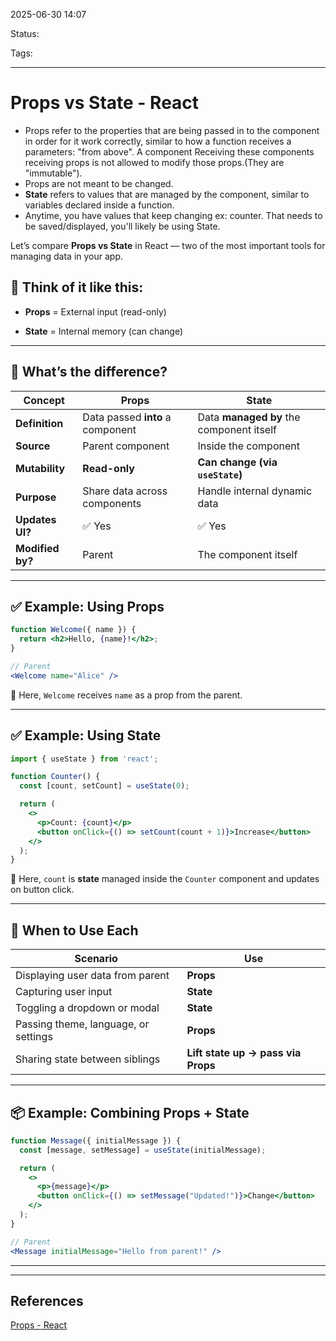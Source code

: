 
2025-06-30 14:07

Status:

Tags:

---
# Props vs State - React
- Props refer to the properties that are being passed in to the component in order for it work correctly, similar to how a function receives a parameters: "from above". A component Receiving these components receiving props is not allowed to modify those props.(They are "immutable").
- Props are not meant to be changed.
- **State** refers to values that are managed by the component, similar to variables declared inside a function. 
- Anytime, you have values that keep changing ex: counter. That needs to be saved/displayed, you'll likely be using State.

Let’s compare **Props vs State** in React — two of the most important tools for managing data in your app.

## 🧠 Think of it like this:

- **Props** = External input (read-only)
    
- **State** = Internal memory (can change)
    
---

## 🧠 What’s the difference?

| Concept          | **Props**                        | **State**                                |
| ---------------- | -------------------------------- | ---------------------------------------- |
| **Definition**   | Data passed **into** a component | Data **managed by** the component itself |
| **Source**       | Parent component                 | Inside the component                     |
| **Mutability**   | **Read-only**                    | **Can change (via `useState`)**          |
| **Purpose**      | Share data across components     | Handle internal dynamic data             |
| **Updates UI?**  | ✅ Yes                            | ✅ Yes                                    |
| **Modified by?** | Parent                           | The component itself                     |

---

## ✅ Example: Using **Props**

```jsx
function Welcome({ name }) {
  return <h2>Hello, {name}!</h2>;
}

// Parent
<Welcome name="Alice" />
```

🧠 Here, `Welcome` receives `name` as a prop from the parent.

---

## ✅ Example: Using **State**

```jsx
import { useState } from 'react';

function Counter() {
  const [count, setCount] = useState(0);

  return (
    <>
      <p>Count: {count}</p>
      <button onClick={() => setCount(count + 1)}>Increase</button>
    </>
  );
}
```

🧠 Here, `count` is **state** managed inside the `Counter` component and updates on button click.

---

## 🔁 When to Use Each

| Scenario                             | Use                                |
| ------------------------------------ | ---------------------------------- |
| Displaying user data from parent     | **Props**                          |
| Capturing user input                 | **State**                          |
| Toggling a dropdown or modal         | **State**                          |
| Passing theme, language, or settings | **Props**                          |
| Sharing state between siblings       | **Lift state up → pass via Props** |

---

## 📦 Example: Combining Props + State

```jsx
function Message({ initialMessage }) {
  const [message, setMessage] = useState(initialMessage);

  return (
    <>
      <p>{message}</p>
      <button onClick={() => setMessage("Updated!")}>Change</button>
    </>
  );
}

// Parent
<Message initialMessage="Hello from parent!" />
```

---




---
## References
[Props - React](6%20-%20Main%20notes/Frontend/React/Props%20-%20React.md)